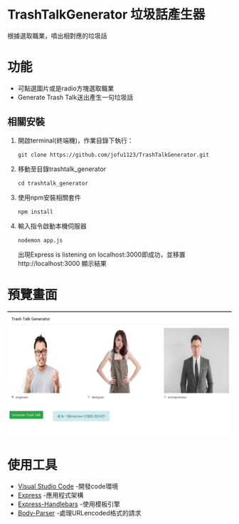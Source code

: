 # TrashTalkGenerator 垃圾話產生器
根據選取職業，噴出相對應的垃圾話

# 功能
+ 可點選圖片或是radio方塊選取職業
+ Generate Trash Talk送出產生一句垃圾話

## 相關安裝
1. 開啟terminal(終端機)，作業目錄下執行：
   ```
   git clone https://github.com/jofu1123/TrashTalkGenerator.git
   ```
2. 移動至目錄trashtalk_generator
   ```
   cd trashtalk_generator
   ```
3. 使用npm安裝相關套件
   ```
   npm install
   ```
4. 輸入指令啟動本機伺服器
   ```
   nodemon app.js
   ```
   出現Express is listening on localhost:3000即成功，並移置 http://localhost:3000 顯示結果

# 預覽畫面
![index](https://github.com/jofu1123/TrashTalkGenerator/blob/master/photo/index.jpg)
# 使用工具
 + [Visual Studio Code](https://visualstudio.microsoft.com/zh-hant/) -開發code環境
 + [Express](https://www.npmjs.com/package/express) -應用程式架構
 + [Express-Handlebars](https://www.npmjs.com/package/express-handlebars) -使用模板引擎
 + [Body-Parser](https://www.npmjs.com/package/body-parser) -處理URLencoded格式的請求
